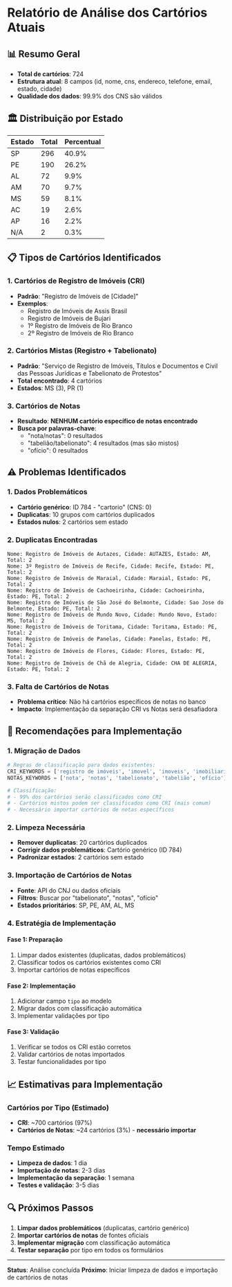 # Relatório de Análise dos Cartórios Atuais

## 📊 **Resumo Geral**

- **Total de cartórios**: 724
- **Estrutura atual**: 8 campos (id, nome, cns, endereco, telefone, email, estado, cidade)
- **Qualidade dos dados**: 99.9% dos CNS são válidos

## 🏛️ **Distribuição por Estado**

| Estado | Total | Percentual |
|--------|-------|------------|
| SP     | 296   | 40.9%      |
| PE     | 190   | 26.2%      |
| AL     | 72    | 9.9%       |
| AM     | 70    | 9.7%       |
| MS     | 59    | 8.1%       |
| AC     | 19    | 2.6%       |
| AP     | 16    | 2.2%       |
| N/A    | 2     | 0.3%       |

## 📋 **Tipos de Cartórios Identificados**

### 1. **Cartórios de Registro de Imóveis (CRI)**
- **Padrão**: "Registro de Imóveis de [Cidade]"
- **Exemplos**:
  - Registro de Imóveis de Assis Brasil
  - Registro de Imóveis de Bujari
  - 1º Registro de Imóveis de Rio Branco
  - 2º Registro de Imóveis de Rio Branco

### 2. **Cartórios Mistas (Registro + Tabelionato)**
- **Padrão**: "Serviço de Registro de Imóveis, Títulos e Documentos e Civil das Pessoas Jurídicas e Tabelionato de Protestos"
- **Total encontrado**: 4 cartórios
- **Estados**: MS (3), PR (1)

### 3. **Cartórios de Notas**
- **Resultado**: **NENHUM cartório específico de notas encontrado**
- **Busca por palavras-chave**:
  - "nota/notas": 0 resultados
  - "tabelião/tabelionato": 4 resultados (mas são mistos)
  - "ofício": 0 resultados

## ⚠️ **Problemas Identificados**

### 1. **Dados Problemáticos**
- **Cartório genérico**: ID 784 - "cartorio" (CNS: 0)
- **Duplicatas**: 10 grupos com cartórios duplicados
- **Estados nulos**: 2 cartórios sem estado

### 2. **Duplicatas Encontradas**
```
Nome: Registro de Imóveis de Autazes, Cidade: AUTAZES, Estado: AM, Total: 2
Nome: 3º Registro de Imóveis de Recife, Cidade: Recife, Estado: PE, Total: 2
Nome: Registro de Imóveis de Maraial, Cidade: Maraial, Estado: PE, Total: 2
Nome: Registro de Imóveis de Cachoeirinha, Cidade: Cachoeirinha, Estado: PE, Total: 2
Nome: Registro de Imóveis de São José do Belmonte, Cidade: Sao Jose do Belmonte, Estado: PE, Total: 2
Nome: Registro de Imóveis de Mundo Novo, Cidade: Mundo Novo, Estado: MS, Total: 2
Nome: Registro de Imóveis de Toritama, Cidade: Toritama, Estado: PE, Total: 2
Nome: Registro de Imóveis de Panelas, Cidade: Panelas, Estado: PE, Total: 2
Nome: Registro de Imóveis de Flores, Cidade: Flores, Estado: PE, Total: 2
Nome: Registro de Imóveis de Chã de Alegria, Cidade: CHA DE ALEGRIA, Estado: PE, Total: 2
```

### 3. **Falta de Cartórios de Notas**
- **Problema crítico**: Não há cartórios específicos de notas no banco
- **Impacto**: Implementação da separação CRI vs Notas será desafiadora

## 🎯 **Recomendações para Implementação**

### 1. **Migração de Dados**
```python
# Regras de classificação para dados existentes:
CRI_KEYWORDS = ['registro de imóveis', 'imovel', 'imoveis', 'imobiliario']
NOTAS_KEYWORDS = ['nota', 'notas', 'tabelionato', 'tabelião', 'ofício']

# Classificação:
# - 99% dos cartórios serão classificados como CRI
# - Cartórios mistos podem ser classificados como CRI (mais comum)
# - Necessário importar cartórios de notas específicos
```

### 2. **Limpeza Necessária**
- **Remover duplicatas**: 20 cartórios duplicados
- **Corrigir dados problemáticos**: Cartório genérico (ID 784)
- **Padronizar estados**: 2 cartórios sem estado

### 3. **Importação de Cartórios de Notas**
- **Fonte**: API do CNJ ou dados oficiais
- **Filtros**: Buscar por "tabelionato", "notas", "ofício"
- **Estados prioritários**: SP, PE, AM, AL, MS

### 4. **Estratégia de Implementação**

#### **Fase 1: Preparação**
1. Limpar dados existentes (duplicatas, dados problemáticos)
2. Classificar todos os cartórios existentes como CRI
3. Importar cartórios de notas específicos

#### **Fase 2: Implementação**
1. Adicionar campo `tipo` ao modelo
2. Migrar dados com classificação automática
3. Implementar validações por tipo

#### **Fase 3: Validação**
1. Verificar se todos os CRI estão corretos
2. Validar cartórios de notas importados
3. Testar funcionalidades por tipo

## 📈 **Estimativas para Implementação**

### **Cartórios por Tipo (Estimado)**
- **CRI**: ~700 cartórios (97%)
- **Cartórios de Notas**: ~24 cartórios (3%) - **necessário importar**

### **Tempo Estimado**
- **Limpeza de dados**: 1 dia
- **Importação de notas**: 2-3 dias
- **Implementação da separação**: 1 semana
- **Testes e validação**: 3-5 dias

## 🔍 **Próximos Passos**

1. **Limpar dados problemáticos** (duplicatas, cartório genérico)
2. **Importar cartórios de notas** de fontes oficiais
3. **Implementar migração** com classificação automática
4. **Testar separação** por tipo em todos os formulários

---

**Status**: Análise concluída
**Próximo**: Iniciar limpeza de dados e importação de cartórios de notas 
